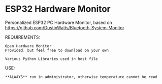 # ESP32 Hardware Monitor
 Personalized ESP32 PC Hardware Monitor, based on https://github.com/DustinWatts/Bluetooth-System-Monitor

REQUIREMENTS:

    
	Open Hardware Monitor 
	Provided, but feel free to download on your own
			
	Various Python Libraries used in host file
	
USE:


	**ALWAYS** run in administrator, otherwise temperature cannot be read